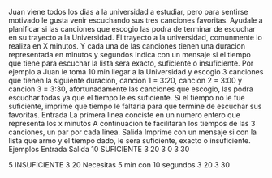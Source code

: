 Juan viene todos los dias a la universidad a estudiar, pero para sentirse motivado le gusta venir escuchando sus tres canciones favoritas.
Ayudale a planificar si las canciones que escogio las podra de terminar de escuchar en su trayecto a la Universidad.
El trayecto a la universidad, comunmente lo realiza en X minutos.
Y cada una de las canciones tienen una duracion representada en minutos y segundos
Indica con un mensaje si el tiempo que tiene para escuchar la lista sera exacto, suficiente o insuficiente.
Por ejemplo a Juan le toma 10 min llegar a la Universidad y escogio 3 canciones que tienen la siguiente duracion, cancion 1 = 3:20, cancion 2 = 3:00 y cancion 3 = 3:30, afortunadamente las canciones que escogio, las podra escuchar todas ya que el tiempo le es suficiente.
Si el tiempo no le fue suficiente, imprime que tiempo le faltaria para que termine de escuchar sus favoritas.
Entrada
La primera linea conciste en un numero entero que representa los x minutos
A continuacion te facilitaran los tiempos de las 3 canciones, un par por cada linea.
Salida
Imprime con un mensaje si con la lista que armo y el tiempo dado, le sera suficiente, exacto o insuficiente.
Ejemplos
Entrada			Salida
10				SUFICIENTE
3 20
3 0
3 30

5				INSUFICIENTE
3 20			Necesitas 5 min con 10 segundos
3 20
3 30